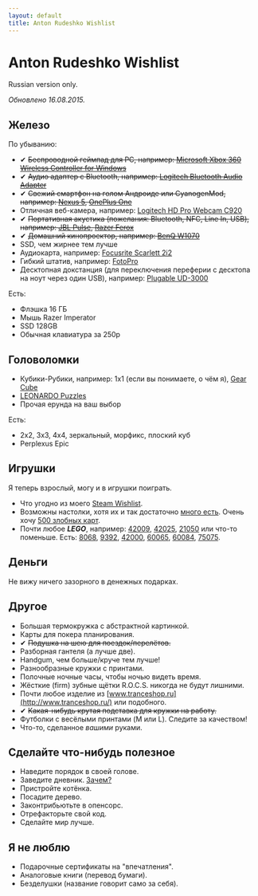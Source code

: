 ```yaml
---
layout: default
title: Anton Rudeshko Wishlist
---
```


# Anton Rudeshko Wishlist

Russian version only.

*Обновлено 16.08.2015.*

## Железо

По убыванию:

  * ✔ ~~Беспроводной геймпад для PC, например: [Microsoft Xbox 360 Wireless Controller for Windows](http://market.yandex.ru/model.xml?modelid=6157885&hid=91117)~~
  * ✔ ~~Аудио адаптер с Bluetooth, например: [Logitech Bluetooth Audio Adapter](http://www.ulmart.ru/goods/872447)~~
  * ✔ ~~Свежий смартфон на голом Андроиде или CyanogenMod, например: [Nexus 5](http://market.yandex.ru/model.xml?modelid=10564187&hid=91491), [OnePlus One](http://market.yandex.ru/model.xml?modelid=10799520&hid=91491)~~
  * Отличная веб-камера, например: [Logitech HD Pro Webcam C920](http://market.yandex.ru/model.xml?modelid=7878358&hid=4684840)
  * ✔ ~~Портативная акустика (пожелания: Bluetooth, NFC, Line In, USB), например: [JBL Pulse](http://market.yandex.ru/model.xml?modelid=10580942&hid=2724669), [Razer Ferox](http://market.yandex.ru/model.xml?modelid=7332865&hid=2724669)~~
  * ✔ ~~Домашний кинопроектор, например: [BenQ W1070](hhttp://market.yandex.ru/product/8517332)~~
  * SSD, чем жирнее тем лучше
  * Аудиокарта, например: [Focusrite Scarlett 2i2](http://market.yandex.ru/model.xml?modelid=7754997&hid=91027)
  * Гибкий штатив, например: [FotoPro](http://gopromarket.ru/#!/Гибкий-штатив-FotoPro/p/23619897/category=7002370)
  * Десктопная докстанция (для переключения переферии с десктопа на ноут через один USB), например: [Plugable UD-3000](http://www.amazon.com/Plugable-UD-3000-Universal-2048x1152-Ethernet/dp/B008N06I2I)

Есть:

  * Флэшка 16 ГБ
  * Мышь Razer Imperator
  * SSD 128GB
  * Обычная клавиатура за 250р

## Головоломки

  * Кубики-Рубики, например: 1x1 (если вы понимаете, о чём я), [Gear Cube](http://playlab.ru/toys/mefferts/gear-cube/)
  * [LEONARDO Puzzles](http://www.leonardo-puzzles.com/)
  * Прочая ерунда на ваш выбор

Есть:

  * 2x2, 3x3, 4x4, зеркальный, морфикс, плоский куб
  * Perplexus Epic

## Игрушки

Я теперь взрослый, могу и в игрушки поиграть.

  * Что угодно из моего [Steam Wishlist][steam].
  * Возможны настолки, хотя их и так достаточно [много есть][board]. Очень хочу [500 злобных карт][500].
  * Почти любое ***LEGO***, например: [42009][42009], [42025][42025], [21050][21050] или что-то поменьше. Есть: [8068][8068], [9392][9392], [42000][42000], [60065][60065], [60084][60084], [75075][75075].

[steam]: http://steamcommunity.com/id/Tesla404/wishlist

[board]: https://docs.google.com/document/d/1tmS6GldcGQllXxe-SeEqjR-SzQPwu74BIwmjpf7LRyk/edit
[500]: http://www.mosigra.ru/Face/Show/500/

[8068]: http://shop.lego.com/en-US/Rescue-Helicopter-8068
[9392]: http://shop.lego.com/en-US/Quad-Bike-9392
[21050]: http://shop.lego.com/en-US/Studio-21050
[42000]: http://shop.lego.com/en-US/Racer-42000
[42009]: http://shop.lego.com/en-US/Mobile-Crane-MK-II-42009
[42025]: http://shop.lego.com/en-US/Cargo-Plane-42025
[60065]: http://shop.lego.com/en-US/ATV-Patrol-60065
[60084]: http://shop.lego.com/en-US/Racing-Bike-Transporter-60084
[75075]: http://shop.lego.com/en-US/AT-AT-75075

## Деньги

Не вижу ничего зазорного в денежных подарках.

## Другое

  * Большая термокружка с абстрактной картинкой.
  * Карты для покера планирования.
  * ✔ ~~Подушка на шею для поездок/перелётов.~~
  * Разборная гантеля (а лучше две).
  * Handgum, чем больше/круче тем лучше!
  * Разнообразные кружки с принтами.
  * Полочные ночные часы, чтобы ночью видеть время.
  * Жёсткие (firm) зубные щётки R.O.C.S. никогда не будут лишними.
  * Почти любое изделие из [www.tranceshop.ru](http://www.tranceshop.ru/) или подобного.
  * ✔ ~~Какая-нибудь крутая подставка для кружки на работу.~~
  * Футболки с весёлыми принтами (M или L). Следите за качеством!
  * Что-то, сделанное *вашими* руками.

## Сделайте что-нибудь полезное

  * Наведите порядок в своей голове.
  * Заведите дневник. [Зачем?](http://lifehacker.ru/2012/10/20/6-prichin-zavesti-lichnyjj-dnevnik/)
  * Пристройте котёнка.
  * Посадите дерево.
  * Законтрибьютьте в опенсорс.
  * Отрефакторьте свой код.
  * Сделайте мир лучше.

## Я не люблю

  * Подарочные сертификаты на "впечатления".
  * Аналоговые книги (перевод бумаги).
  * Безделушки (название говорит само за себя).
